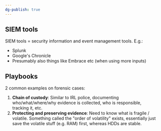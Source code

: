 ```yaml
---
dg-publish: true
---
```

## SIEM tools

SIEM tools = security information and event management tools. E.g.:

- Splunk
- Google's Chronicle
- Presumably also things like Embrace etc (when using more inputs)

## Playbooks

2 common examples on forensic cases:

1. **Chain of custody**: Similar to IRL police, documenting who/what/where/why evidence is collected, who is responsible, tracking it, etc.
2. **Protecting and preserving evidence**: Need to know what is fragile / volatile. Something called the "order of volatility" exists, essentially just save the volatile stuff (e.g. RAM) first, whereas HDDs are stable.



